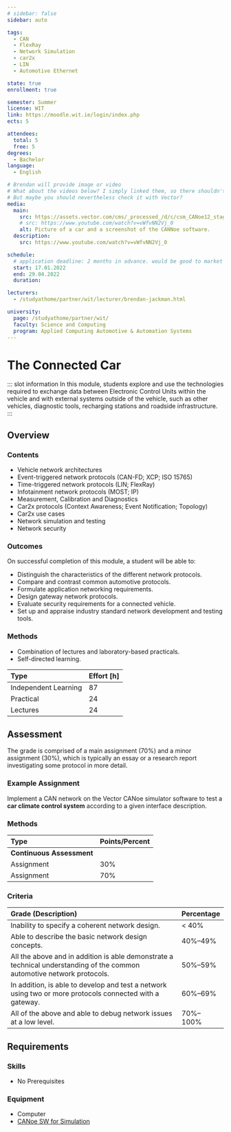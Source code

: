 ```yaml
---
# sidebar: false
sidebar: auto

tags:
  - CAN
  - FlexRay
  - Network Simulation
  - car2x
  - LIN
  - Automotive Ethernet

state: true
enrollment: true

semester: Summer
license: WIT
link: https://moodle.wit.ie/login/index.php
ects: 5

attendees:
  total: 5
  free: 5
degrees:
  - Bachelor
language:
  - English

# Brendan will provide image or video
# What about the videos below? I simply linked them, so there shouldn't be copyright issues.
# But maybe you should nevertheless check it with Vector?
media:
  main:
    src: https://assets.vector.com/cms/_processed_/d/c/csm_CANoe12_stage_image_5fc723944b.jpg
    # src: https://www.youtube.com/watch?v=vWfvNN2Vj_0
    alt: Picture of a car and a screenshot of the CANNoe software.
  description:
    src: https://www.youtube.com/watch?v=vWfvNN2Vj_0

schedule:
  # application deadline: 2 months in advance. would be good to market it in June for Winter semester and in November for Summer Semester
  start: 17.01.2022
  end: 29.04.2022
  duration:

lecturers:
  - /studyathome/partner/wit/lecturer/brendan-jackman.html

university:
  page: /studyathome/partner/wit/
  faculty: Science and Computing
  program: Applied Computing Automotive & Automation Systems
---
```


# The Connected Car

::: slot information
In this module, students explore and use the technologies required to exchange data between Electronic Control Units within the vehicle and with external systems outside of the vehicle, such as other vehicles, diagnostic tools, recharging stations and roadside infrastructure.
:::

## Overview

### Contents

- Vehicle network architectures
- Event-triggered network protocols (CAN-FD; XCP; ISO 15765)
- Time-triggered network protocols (LIN; FlexRay)
- Infotainment network protocols (MOST; IP)
- Measurement, Calibration and Diagnostics
- Car2x protocols (Context Awareness; Event Notification; Topology)
- Car2x use cases
- Network simulation and testing
- Network security

### Outcomes

On successful completion of this module, a student will be able to:

- Distinguish the characteristics of the different network protocols.
- Compare and contrast common automotive protocols.
- Formulate application networking requirements.
- Design gateway network protocols.
- Evaluate security requirements for a connected vehicle.
- Set up and appraise industry standard network development and testing tools.

### Methods

- Combination of lectures and laboratory-based practicals.
- Self-directed learning.

| Type                 | Effort \[h\] |
| :------------------- | :----------- |
| Independent Learning | 87           |
| Practical            | 24           |
| Lectures             | 24           |

## Assessment

<!-- Describe Assessment procedure verbally -->
The grade is comprised of a main assignment (70%) and a minor assignment (30%), which is typically an essay or a research report investigating some protocol in more detail.

### Example Assignment

<!-- Describe an example assignment definition -->
Implement a CAN network on the Vector CANoe simulator software to test a **car climate control system** according to a given interface description.

### Methods

| Type                      | Points/Percent |
| :------------------------ | :------------- |
| **Continuous Assessment** |                |
| Assignment                | 30%            |
| Assignment                | 70%            |

### Criteria

| Grade (Description)                                                                                                     | Percentage |
| :---------------------------------------------------------------------------------------------------------------------- | :--------- |
| Inability to specify a coherent network design.                                                                         | < 40%      |
| Able to describe the basic network design concepts.                                                                     | 40%–49%    |
| All the above and in addition is able demonstrate a technical understanding of the common automotive network protocols. | 50%–59%    |
| In addition, is able to develop and test a network using two or more protocols connected with a gateway.                | 60%–69%    |
| All of the above and able to debug network issues at a low level.                                                       | 70%–100%   |

## Requirements

### Skills

- No Prerequisites

### Equipment

- Computer
- [CANoe SW for Simulation](https://www.vector.com/int/en/products/products-a-z/software/canoe/)
